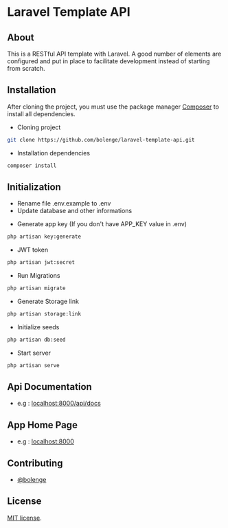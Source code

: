 # Laravel Template API

## About

This is a RESTful API template with Laravel. A good number of elements are configured and put in place to facilitate development instead of starting from scratch.

## Installation

After cloning the project, you must use the package manager <a href="https://getcomposer.org/" target="_blank">Composer</a> to install all dependencies.

* Cloning project

```bash
git clone https://github.com/bolenge/laravel-template-api.git
```

* Installation dependencies

```bash
composer install
```

## Initialization

- Rename file .env.example to .env
- Update database and other informations

* Generate app key (If you don't have APP_KEY value in .env)

```bash
php artisan key:generate
```

* JWT token

```bash
php artisan jwt:secret
```

* Run Migrations

```bash
php artisan migrate
```

* Generate Storage link

```bash
php artisan storage:link
```

* Initialize seeds

```bash
php artisan db:seed
```

* Start server

```bash
php artisan serve
```

## Api Documentation

- e.g : [localhost:8000/api/docs](http://localhost:8000/api/docs)

## App Home Page

- e.g : [localhost:8000](http://localhost:8000)

## Contributing
- [@bolenge](https://github.com/bolenge)

## License

[MIT license](https://opensource.org/licenses/MIT).